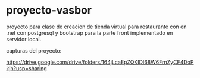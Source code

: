 # proyecto-vasbor
proyecto para clase de creacion de tienda virtual para restaurante con en .net con postgresql y bootstrap para la parte front implementado en servidor local.

capturas del proyecto:

https://drive.google.com/drive/folders/164jLcaEpZQKIDI68W6FrnZyCF4DoPkjh?usp=sharing
